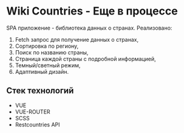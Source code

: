 # Wiki Countries - Еще в процессе

SPA приложение - библиотека данных о странах. Реализовано:

1. Fetch запрос для получение данных о странах,
2. Сортировка по региону,
3. Поиск по названию страны,
4. Страница каждой страны с подробной информацией,
5. Темный/cветный режим,
6. Адаптивный дизайн.

## Стек технологий

- VUE
- VUE-ROUTER
- SCSS
- Restcountries API
